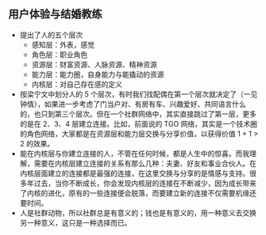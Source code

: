 ## 用户体验与结婚教练

* 提出了人的五个层次
    - 感知层：外表，感觉
    - 角色层：职业角色
    - 资源层：财富资源、人脉资源、精神资源
    - 能力层：能力圈，自身能力与能撬动的资源
    - 内核层：对自己存在感的定义
* 按梁宁文中划分人的 5 个层次，有时我们找配偶在第一个层次就决定了（一见钟情），如果进一步考虑了门当户对、有房有车、兴趣爱好、共同语言什么的，也只到第三个层次。但在一个社群网络中，其实直接跳过了第一层，更多的是在 2、3、4 层建立连接。比如，前面说的 TGO 网络，其实是一个技术圈的角色网络，大家都是在资源层和能力层交换与分享价值，以获得价值 1 + 1 > 2 的效果。
* 能在内核层与你建立连接的人，不管在任何时候，都是人生中的惊喜。而我理解，需要在内核层建立连接的关系有那么几种：夫妻、好友和事业合伙人。在内核层面建立的连接都是最强的连接，在这里交换与分享的是情感与支持。很多年过去，当你不断成长，你会发现内核层的连接在不断减少，因为成长带来了内核的进化，原有的一些连接便会脱落，而要建立新的连接不仅需要机缘还要时间。
* 人是社群动物，所以社群总是有意义的；钱也是有意义的，用一种意义去交换另一种意义，这只是一种选择而已。
